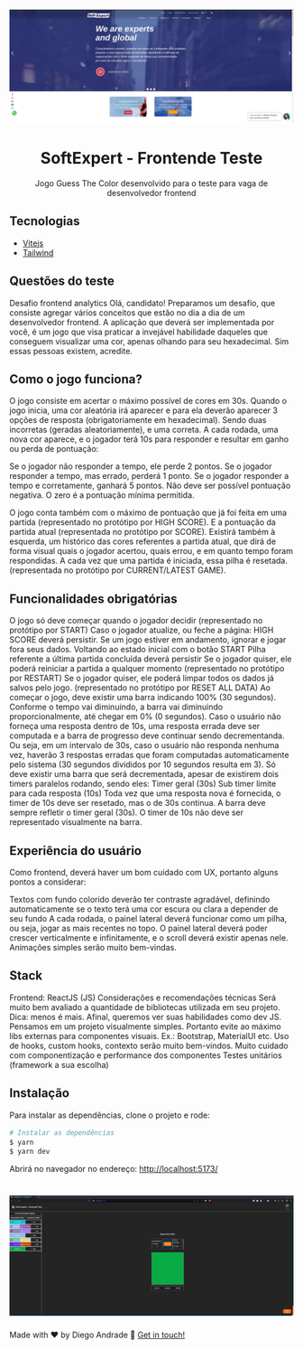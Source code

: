 <h1 align="center">
    <img alt="frontend-test" title="SoftExpert - Teste Frontend" src="src/assets/wallpaper.png" width="800px" />
</h1>
<h1 align="center">SoftExpert - Frontende Teste</h1>
<p align="center">Jogo Guess The Color desenvolvido para o teste para vaga de desenvolvedor frontend </p>

## Tecnologias
- [Vitejs](https://vitejs.dev/)
- [Tailwind](https://tailwindcss.com/)

## Questões do teste
Desafio frontend analytics
Olá, candidato! Preparamos um desafio, que consiste agregar vários conceitos que estão no dia a dia de um desenvolvedor frontend. A aplicação que deverá ser implementada por você, é um jogo que visa praticar a invejável habilidade daqueles que conseguem visualizar uma cor, apenas olhando para seu hexadecimal. Sim essas pessoas existem, acredite.

## Como o jogo funciona?
O jogo consiste em acertar o máximo possível de cores em 30s. Quando o jogo inicia, uma cor aleatória irá aparecer e para ela deverão aparecer 3 opções de resposta (obrigatoriamente em hexadecimal). Sendo duas incorretas (geradas aleatoriamente), e uma correta. A cada rodada, uma nova cor aparece, e o jogador terá 10s para responder e resultar em ganho ou perda de pontuação:

Se o jogador não responder a tempo, ele perde 2 pontos.
Se o jogador responder a tempo, mas errado, perderá 1 ponto.
Se o jogador responder a tempo e corretamente, ganhará 5 pontos.
Não deve ser possível pontuação negativa. O zero é a pontuação mínima permitida.

O jogo conta também com o máximo de pontuação que já foi feita em uma partida (representado no protótipo por HIGH SCORE). E a pontuação da partida atual (representada no protótipo por SCORE). Existirá também à esquerda, um histórico das cores referentes a partida atual, que dirá de forma visual quais o jogador acertou, quais errou, e em quanto tempo foram respondidas. A cada vez que uma partida é iniciada, essa pilha é resetada. (representada no protótipo por CURRENT/LATEST GAME).

## Funcionalidades obrigatórias
O jogo só deve começar quando o jogador decidir (representado no protótipo por START)
Caso o jogador atualize, ou feche a página:
HIGH SCORE deverá persistir.
Se um jogo estiver em andamento, ignorar e jogar fora seus dados. Voltando ao estado inicial com o botão START
Pilha referente a última partida concluída deverá persistir
Se o jogador quiser, ele poderá reiniciar a partida a qualquer momento (representado no protótipo por RESTART)
Se o jogador quiser, ele poderá limpar todos os dados já salvos pelo jogo. (representado no protótipo por RESET ALL DATA)
Ao começar o jogo, deve existir uma barra indicando 100% (30 segundos). Conforme o tempo vai diminuindo, a barra vai diminuindo proporcionalmente, até chegar em 0% (0 segundos).
Caso o usuário não forneça uma resposta dentro de 10s, uma resposta errada deve ser computada e a barra de progresso deve continuar sendo decrementanda. Ou seja, em um intervalo de 30s, caso o usuário não responda nenhuma vez, haverão 3 respostas erradas que foram computadas automaticamente pelo sistema (30 segundos divididos por 10 segundos resulta em 3).
Só deve existir uma barra que será decrementada, apesar de existirem dois timers paralelos rodando, sendo eles:
Timer geral (30s)
Sub timer limite para cada resposta (10s)
Toda vez que uma resposta nova é fornecida, o timer de 10s deve ser resetado, mas o de 30s continua.
A barra deve sempre refletir o timer geral (30s). O timer de 10s não deve ser representado visualmente na barra.

## Experiência do usuário
Como frontend, deverá haver um bom cuidado com UX, portanto alguns pontos a considerar:

Textos com fundo colorido deverão ter contraste agradável, definindo automaticamente se o texto terá uma cor escura ou clara a depender de seu fundo
A cada rodada, o painel lateral deverá funcionar como um pilha, ou seja, jogar as mais recentes no topo.
O painel lateral deverá poder crescer verticalmente e infinitamente, e o scroll deverá existir apenas nele.
Animações simples serão muito bem-vindas.

## Stack
Frontend: ReactJS (JS)
Considerações e recomendações técnicas
Será muito bem avaliado a quantidade de bibliotecas utilizada em seu projeto. Dica: menos é mais. Afinal, queremos ver suas habilidades como dev JS.
Pensamos em um projeto visualmente simples. Portanto evite ao máximo libs externas para componentes visuais. Ex.: Bootstrap, MaterialUI etc.
Uso de hooks, custom hooks, contexto serão muito bem-vindos.
Muito cuidado com componentização e performance dos componentes
Testes unitários (framework a sua escolha)

## Instalação
Para instalar as dependências, clone o projeto e rode:
```bash
# Instalar as dependências
$ yarn
$ yarn dev
```
Abrirá no navegador no endereço: [http://localhost:5173/](http://localhost:5173/)
<h1 align="center">
    <img alt="projeto" title="PrismaStudio" src="src/assets/projeto.png" width="800px" />
</h1>

Made with ♥ by Diego Andrade :wave: [Get in touch!](https://www.linkedin.com/in/diego-r-andrade/)
